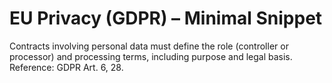# EU Privacy (GDPR) – Minimal Snippet
Contracts involving personal data must define the role (controller or processor) and processing terms, including purpose and legal basis. Reference: GDPR Art. 6, 28.
